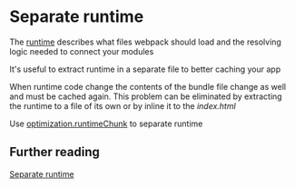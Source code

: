 # Separate runtime

The [runtime](https://webpack.js.org/concepts/manifest/#runtime) describes what files webpack should load and the resolving logic needed to connect your modules

It's useful to extract runtime in a separate file to better caching your app

When runtime code change the contents of the bundle file change as well and must be cached again. This problem can be eliminated by extracting the runtime to a file of its own or by inline it to the *index.html*

Use [optimization.runtimeChunk](https://webpack.js.org/configuration/optimization/#optimization-runtimechunk) to separate runtime

## Further reading

[Separate runtime](https://survivejs.com/webpack/optimizing/separating-manifest/)